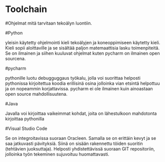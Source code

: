 Toolchain
====================================================================

#Ohjelmat mitä tarvitaan tekoälyn luontiin.

#Python

yleisin käytetty ohjelmointi kieli tekoälyjen ja koneoppimiseen käytetty kieli. Kieli sopii aloittaville ja se sisältää paljon matemaattisia lasku toimenpiteitä.
Se on ilmainen ja siihen kuuluvat ohjelmat kuten pycharm on ilmainen open sourcena.

#pycharm

pythonille luotu debugguggaus työkalu, jolla voi suorittaa helposti pythonissa kirjoitettua koodia erillisinä osina jolloinka vian etsintä helpottuu ja on nopeammin korjattavissa.
pycharm ei ole ilmainen kuin ainoastaan open source mahdollisuutena.

#Java

Javalla voi kirjoittaa vaikeimmat kohdat, joita on lähestulkoon mahdotonta kirjoittaa pythonilla

#Visual Studio Code

Se on integroitavissa suoraan Oracleen. Samalla se on erittäin kevyt ja se saa jatkuvasti pävityksiä.
Siinä on sisään rakennettu töiden suoritin (tehtävien juoksuttaja).
Helposti yhdistettävissä suoraan GIT repositoriin, jolloinka työn tekeminen sujuvoituu huomattavasti.

#


